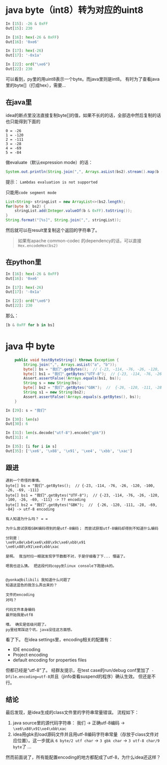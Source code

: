 
# java byte（int8）转为对应的uint8

```python
In [15]: -26 & 0xFF
Out[15]: 230

In [16]: hex(-26 & 0xFF)
Out[16]: '0xe6'

In [17]: hex(-26)       
Out[17]: '-0x1a'

In [22]: ord("\xe6")
Out[22]: 230
```

可以看到，py里的用uint8表示一个byte。而java里则是int8。
有时为了查看java里的byte[]（打成hex），需要...

## 在java里
idea的断点里没法直接复制byte[]的值，如果不长的的话，全部选中然后复制的话也只能得到下面的
```
0 = -26
1 = -120
2 = -111
3 = -28
4 = -69
5 = -84
```

做evaluate（默认expression mode）的话：
```java
System.out.println(String.join(",", Arrays.asList(bs2).stream().map(b -> Integer.valueOf(b & 0xFF).toString()).collect(Collectors.toList())))
```
提示： `Lambdas evaluation is not supported`

只能用`code segment mode`
```java
List<String> stringList = new ArrayList<>(bs2.length);
for(byte b: bs2) {
    stringList.add(Integer.valueOf(b & 0xFF).toString());
}
String.format("[%s]", String.join(",", stringList));
```
然后就可以在result里复制这个返回的字符串了。


> 如果有apache common-codec 的dependency的话，可以直接 `Hex.encodeHex(bs2)`

## 在python里

```python
In [16]: hex(-26 & 0xFF)
Out[16]: '0xe6'

In [17]: hex(-26)       
Out[17]: '-0x1a'

In [22]: ord("\xe6")
Out[22]: 230
```

那么：
```python
[b & 0xFF for b in bs]
```

# java 中 byte
```java
    public void testByteString() throws Exception {
        String.join(",", Arrays.asList("a", "b"));
        byte[] bs = "我们".getBytes();  // {-23, -114, -76, -26, -120, -100, -26, -69, -111}，也即 [233, 142, 180, 230, 136, 156, 230, 187, 145]，也即 ['0xe9', '0x8e', '0xb4', '0xe6', '0x88', '0x9c', '0xe6', '0xbb', '0x91']
        byte[] bs1 = "我们".getBytes("UTF-8");  // {-23, -114, -76, -26, -120, -100, -26, -69, -111}
        Assert.assertFalse(!Arrays.equals(bs1, bs));
        String s = new String(bs);
        byte[] bs2 = "我们".getBytes("GBK");  //  {-26, -120, -111, -28, -69, -84}，也即 [230, 136, 145, 228, 187, 172]，也即 ['0xe6', '0x88', '0x91', '0xe4', '0xbb', '0xac']
        String s1 = new String(bs2);
        Assert.assertFalse(!Arrays.equals(s.getBytes(), bs));
    }
```

```python
In [29]: s = "我们"

In [30]: len(s)
Out[30]: 6

In [31]: len(s.decode("utf-8").encode("gbk"))
Out[31]: 4

In [35]: [i for i in s]
Out[35]: ['\xe6', '\x88', '\x91', '\xe4', '\xbb', '\xac']
```


## 跟进
```
遇到一个奇怪的事情。
byte[] bs = "我们".getBytes();  // {-23, -114, -76, -26, -120, -100, -26, -69, -111}
byte[] bs1 = "我们".getBytes("UTF-8");  // {-23, -114, -76, -26, -120, -100, -26, -69, -111} -> ?? encoding
byte[] bs2 = "我们".getBytes("GBK");  //  {-26, -120, -111, -28, -69, -84} -> utf-8 encoding

有人知道为什么吗？ = =

为什么尝试获取GBK编码得到的是utf-8编码； 而尝试获取utf-8编码却得到不知道什么编码

分别是：
\xe9\x8e\xb4\xe6\x88\x9c\xe6\xbb\x91
\xe6\x88\x91\xe4\xbb\xac

是啊。 我当时扫一眼就发现字节数都不对，于是仔细看了下... 懵逼了。

嗯我也这么猜。 把这段代码copy到linux console下跑是ok的。


@yonka@bilibili 我知道什么问题了
知道这蓝色的我怎么弄出来的？

文件的encoding
对吗？

代码文件本身编码
最开始我是utf8

噗。 确实是低级问题了。
py里经常踩这个坑，java没往这方面想。
```


看了下。
在idea settings里，encoding相关的配置有：
* IDE encoding
* Project encoding
* default encoding for properties files

但都已经是“utf-8"了。
经群友提示，在test case的run/debug conf里加了` -Dfile.encoding=utf-8`并且（jinfo查看suspend的程序）确认生效。 但还是不行。

## 结论
最后发现，是idea生成的class文件里的字符串常量错误。
流程如下：
1. java source里的源代码字符串： 我们 -> 正确utf-8编码 -> `\xe6\x88\x91\xe4\xbb\xac`
2. idea用gbk去load源码文件并且用utf-8编码字符串常量（存放于class文件对应位置）。这一步就从 `6 byte/2 utf char` -> `3 gbk char` -> `3 utf-8 char/9 byte`了
...

然而前面说了，所有能配置encoding的地方都配成了utf-8，为什么idea还这样？

